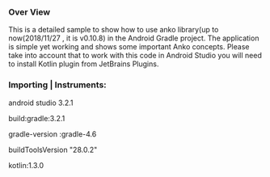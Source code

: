 ### Over View

This is a detailed sample to show how to use anko library(up to now(2018/11/27 , it is v0.10.8)
 in the Android Gradle project. 
The application is simple yet working and shows some important Anko concepts. 
Please take into account that to work with this code in Android Studio you will 
need to install Kotlin plugin from JetBrains Plugins.



### Importing | Instruments:

android studio 3.2.1

build:gradle:3.2.1

gradle-version :gradle-4.6

buildToolsVersion "28.0.2"

kotlin:1.3.0